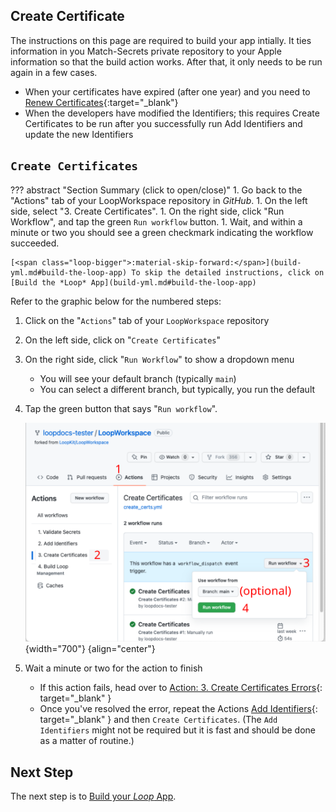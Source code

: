 ## Create Certificate

The instructions on this page are required to build your app intially. It ties information in you Match-Secrets private repository to your Apple information so that the build action works. After that, it only needs to be run again in a few cases.

* When your certificates have expired (after one year) and you need to [Renew Certificates](bb-update.md#renew-certificate){:target="_blank"}
* When the developers have modified the Identifiers; this requires Create Certificates to be run after you successfully run Add Identifiers and update the new Identifiers

## `Create Certificates`

??? abstract "Section Summary (click to open/close)"
    1. Go back to the "Actions" tab of your LoopWorkspace repository in *GitHub*.
    1. On the left side, select "3. Create Certificates".
    1. On the right side, click "Run Workflow", and tap the green `Run workflow` button.
    1. Wait, and within a minute or two you should see a green checkmark indicating the workflow succeeded.

    [<span class="loop-bigger">:material-skip-forward:</span>](build-yml.md#build-the-loop-app) To skip the detailed instructions, click on [Build the *Loop* App](build-yml.md#build-the-loop-app)

Refer to the graphic below for the numbered steps:

1. Click on the "<code>Actions</code>" tab of your <code>LoopWorkspace</code> repository
1. On the left side, click on "`Create Certificates`"
1. On the right side, click "`Run Workflow`" to show a dropdown menu
    * You will see your default branch (typically `main`)
    * You can select a different branch, but typically, you run the default
1. Tap the green button that says "`Run workflow`".

    ![create certificates using github actions](img/action-03-create-certs.svg){width="700"}
    {align="center"}

1. Wait a minute or two for the action to finish
    * If this action fails, head over to [Action: 3. Create Certificates Errors](bb-errors.md#action-create-certificates-errors){: target="_blank" }
    * Once you've resolved the error, repeat the Actions [Add Identifiers](identifiers.md#add-identifiers){: target="_blank" } and then `Create Certificates`. (The <code>Add Identifiers</code> might not be required but it is fast and should be done as a matter of routine.)

## Next Step

The next step is to [Build your *Loop* App](build-yml.md).
